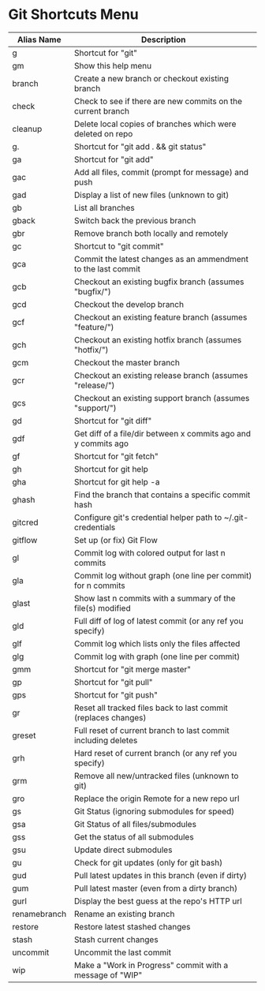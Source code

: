# Git Shortcuts Menu

| Alias Name   | Description                                                  |
| ------------ | ------------------------------------------------------------ |
| g            | Shortcut for "git"                                           |
| gm           | Show this help menu                                          |
| branch       | Create a new branch or checkout existing branch              |
| check        | Check to see if there are new commits on the current branch  |
| cleanup      | Delete local copies of branches which were deleted on repo   |
| g.           | Shortcut for "git add . && git status"                       |
| ga           | Shortcut for "git add"                                       |
| gac          | Add all files, commit (prompt for message) and push          |
| gad          | Display a list of new files (unknown to git)                 |
| gb           | List all branches                                            |
| gback        | Switch back the previous branch                              |
| gbr          | Remove branch both locally and remotely                      |
| gc           | Shortcut to "git commit"                                     |
| gca          | Commit the latest changes as an ammendment to the last commit |
| gcb          | Checkout an existing bugfix branch (assumes "bugfix/")       |
| gcd          | Checkout the develop branch                                  |
| gcf          | Checkout an existing feature branch (assumes "feature/")     |
| gch          | Checkout an existing hotfix branch (assumes "hotfix/")       |
| gcm          | Checkout the master branch                                   |
| gcr          | Checkout an existing release branch (assumes "release/")     |
| gcs          | Checkout an existing support branch (assumes "support/")     |
| gd           | Shortcut for "git diff"                                      |
| gdf          | Get diff of a file/dir between x commits ago and y commits ago |
| gf           | Shortcut for "git fetch"                                     |
| gh           | Shortcut for git help                                        |
| gha          | Shortcut for git help -a                                     |
| ghash        | Find the branch that contains a specific commit hash         |
| gitcred      | Configure git's credential helper path to ~/.git-credentials |
| gitflow      | Set up (or fix) Git Flow                                     |
| gl           | Commit log with colored output for last n commits            |
| gla          | Commit log without graph (one line per commit) for n commits |
| glast        | Show last n commits with a summary of the file(s) modified   |
| gld          | Full diff of log of latest commit (or any ref you specify)   |
| glf          | Commit log which lists only the files affected               |
| glg          | Commit log with graph (one line per commit)                  |
| gmm          | Shortcut for "git merge master"                              |
| gp           | Shortcut for "git pull"                                      |
| gps          | Shortcut for "git push"                                      |
| gr           | Reset all tracked files back to last commit (replaces changes) |
| greset       | Full reset of current branch to last commit including deletes |
| grh          | Hard reset of current branch (or any ref you specify)        |
| grm          | Remove all new/untracked files (unknown to git)              |
| gro          | Replace the origin Remote for a new repo url                 |
| gs           | Git Status (ignoring submodules for speed)                   |
| gsa          | Git Status of all files/submodules                           |
| gss          | Get the status of all submodules                             |
| gsu          | Update direct submodules                                     |
| gu           | Check for git updates (only for git bash)                    |
| gud          | Pull latest updates in this branch (even if dirty)           |
| gum          | Pull latest master (even from a dirty branch)                |
| gurl         | Display the best guess at the repo's HTTP url                |
| renamebranch | Rename an existing branch                                    |
| restore      | Restore latest stashed changes                               |
| stash        | Stash current changes                                        |
| uncommit     | Uncommit the last commit                                     |
| wip          | Make a "Work in Progress" commit with a message of "WIP"     |
